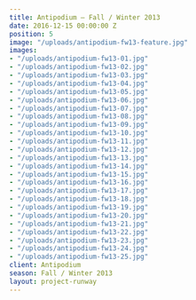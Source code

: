 ```yaml
---
title: Antipodium — Fall / Winter 2013
date: 2016-12-15 00:00:00 Z
position: 5
image: "/uploads/antipodium-fw13-feature.jpg"
images:
- "/uploads/antipodium-fw13-01.jpg"
- "/uploads/antipodium-fw13-02.jpg"
- "/uploads/antipodium-fw13-03.jpg"
- "/uploads/antipodium-fw13-04.jpg"
- "/uploads/antipodium-fw13-05.jpg"
- "/uploads/antipodium-fw13-06.jpg"
- "/uploads/antipodium-fw13-07.jpg"
- "/uploads/antipodium-fw13-08.jpg"
- "/uploads/antipodium-fw13-09.jpg"
- "/uploads/antipodium-fw13-10.jpg"
- "/uploads/antipodium-fw13-11.jpg"
- "/uploads/antipodium-fw13-12.jpg"
- "/uploads/antipodium-fw13-13.jpg"
- "/uploads/antipodium-fw13-14.jpg"
- "/uploads/antipodium-fw13-15.jpg"
- "/uploads/antipodium-fw13-16.jpg"
- "/uploads/antipodium-fw13-17.jpg"
- "/uploads/antipodium-fw13-18.jpg"
- "/uploads/antipodium-fw13-19.jpg"
- "/uploads/antipodium-fw13-20.jpg"
- "/uploads/antipodium-fw13-21.jpg"
- "/uploads/antipodium-fw13-22.jpg"
- "/uploads/antipodium-fw13-23.jpg"
- "/uploads/antipodium-fw13-24.jpg"
- "/uploads/antipodium-fw13-25.jpg"
client: Antipodium
season: Fall / Winter 2013
layout: project-runway
---
```


